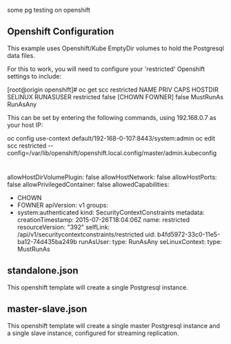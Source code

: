 some pg testing on openshift


## Openshift Configuration

This example uses Openshift/Kube EmptyDir volumes to hold 
the Postgresql data files.

For this to work, you will need to configure your 'restricted'
Openshift settings to include:

[root@origin openshift]# oc get scc restricted
NAME         PRIV      CAPS             HOSTDIR   SELINUX     RUNASUSER
restricted   false     [CHOWN FOWNER]   false     MustRunAs   RunAsAny

This can be set by entering the following commands, using 192.168.0.7 as
your host IP:

oc config use-context default/192-168-0-107:8443/system:admin
oc edit scc restricted --config=/var/lib/openshift/openshift.local.config/master/admin.kubeconfig
#
allowHostDirVolumePlugin: false
allowHostNetwork: false
allowHostPorts: false
allowPrivilegedContainer: false
allowedCapabilities:
- CHOWN
- FOWNER
apiVersion: v1
groups:
- system:authenticated
kind: SecurityContextConstraints
metadata:
  creationTimestamp: 2015-07-26T18:04:06Z
  name: restricted
  resourceVersion: "392"
  selfLink: /api/v1/securitycontextconstraints/restricted
  uid: b4fd5972-33c0-11e5-ba12-74d435ba249b
runAsUser:
  type: RunAsAny
seLinuxContext:
  type: MustRunAs


## standalone.json

This openshift template will create a single Postgresql instance.

## master-slave.json

This openshift template will create a single master Postgresql instance
and a single slave instance, configured for streaming replication.
